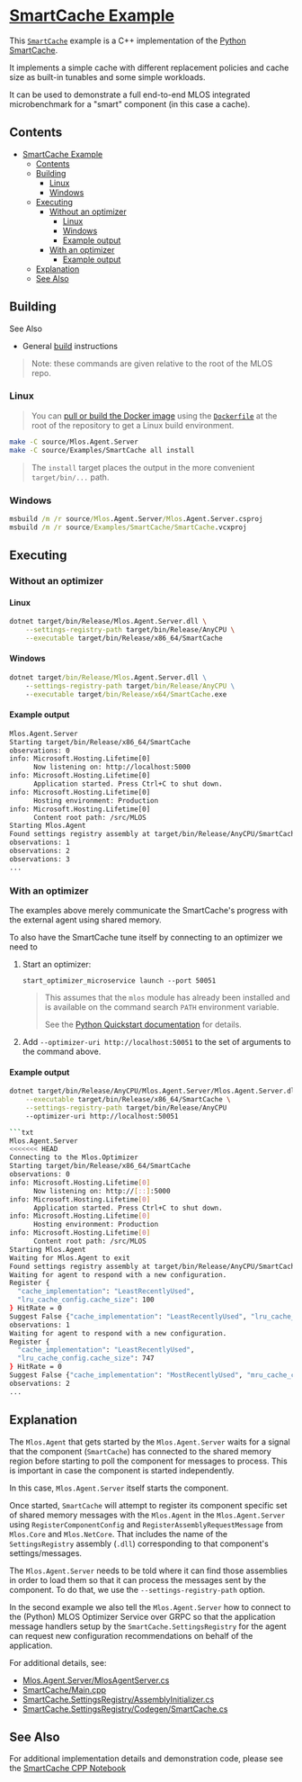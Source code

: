 # [SmartCache Example](./#mlos-github-tree-view)

This [`SmartCache`](./#mlos-github-tree-view) example is a C++ implementation of the [Python SmartCache](../../Mlos.Python/mlos/Examples/SmartCache/#mlos-github-tree-view).

It implements a simple cache with different replacement policies and cache size as built-in tunables and some simple workloads.

It can be used to demonstrate a full end-to-end MLOS integrated microbenchmark for a "smart" component (in this case a cache).

## Contents

- [SmartCache Example](#smartcache-example)
  - [Contents](#contents)
  - [Building](#building)
    - [Linux](#linux)
    - [Windows](#windows)
  - [Executing](#executing)
    - [Without an optimizer](#without-an-optimizer)
      - [Linux](#linux-1)
      - [Windows](#windows-1)
      - [Example output](#example-output)
    - [With an optimizer](#with-an-optimizer)
      - [Example output](#example-output-1)
  - [Explanation](#explanation)
  - [See Also](#see-also)

## Building

See Also

- General [build](../../../documentation/02-Build.md) instructions

> Note: these commands are given relative to the root of the MLOS repo.

### Linux

> You can [pull or build the Docker image](../../../documentation/01-Prerequisites.md#build-the-docker-image) using the
> [`Dockerfile`](../../../Dockerfile#mlos-github-tree-view) at the root of the repository to get a Linux build environment.

```sh
make -C source/Mlos.Agent.Server
make -C source/Examples/SmartCache all install
```

> The `install` target places the output in the more convenient `target/bin/...` path.

### Windows

```cmd
msbuild /m /r source/Mlos.Agent.Server/Mlos.Agent.Server.csproj
msbuild /m /r source/Examples/SmartCache/SmartCache.vcxproj
```

## Executing

### Without an optimizer

#### Linux

```sh
dotnet target/bin/Release/Mlos.Agent.Server.dll \
    --settings-registry-path target/bin/Release/AnyCPU \
    --executable target/bin/Release/x86_64/SmartCache
```

#### Windows

```cmd
dotnet target/bin/Release/Mlos.Agent.Server.dll \
    --settings-registry-path target/bin/Release/AnyCPU \
    --executable target/bin/Release/x64/SmartCache.exe
```

#### Example output

```txt
Mlos.Agent.Server
Starting target/bin/Release/x86_64/SmartCache
observations: 0
info: Microsoft.Hosting.Lifetime[0]
      Now listening on: http://localhost:5000
info: Microsoft.Hosting.Lifetime[0]
      Application started. Press Ctrl+C to shut down.
info: Microsoft.Hosting.Lifetime[0]
      Hosting environment: Production
info: Microsoft.Hosting.Lifetime[0]
      Content root path: /src/MLOS
Starting Mlos.Agent
Found settings registry assembly at target/bin/Release/AnyCPU/SmartCache.SettingsRegistry.dll
observations: 1
observations: 2
observations: 3
...
```

### With an optimizer

The examples above merely communicate the SmartCache's progress with the external agent using shared memory.

To also have the SmartCache tune itself by connecting to an optimizer we need to

1. Start an optimizer:

    ```shell
    start_optimizer_microservice launch --port 50051
    ```

    > This assumes that the `mlos` module has already been installed and is available on the command search `PATH` environment variable.
    >
    > See the [Python Quickstart documentation](../../../documentation/01-Prerequisites.md#python-quickstart) for details.

2. Add `--optimizer-uri http://localhost:50051` to the set of arguments to the command above.

#### Example output

```sh
dotnet target/bin/Release/AnyCPU/Mlos.Agent.Server/Mlos.Agent.Server.dll \
    --executable target/bin/Release/x86_64/SmartCache \
    --settings-registry-path target/bin/Release/AnyCPU
    --optimizer-uri http://localhost:50051

```txt
Mlos.Agent.Server
<<<<<<< HEAD
Connecting to the Mlos.Optimizer
Starting target/bin/Release/x86_64/SmartCache
observations: 0
info: Microsoft.Hosting.Lifetime[0]
      Now listening on: http://[::]:5000
info: Microsoft.Hosting.Lifetime[0]
      Application started. Press Ctrl+C to shut down.
info: Microsoft.Hosting.Lifetime[0]
      Hosting environment: Production
info: Microsoft.Hosting.Lifetime[0]
      Content root path: /src/MLOS
Starting Mlos.Agent
Waiting for Mlos.Agent to exit
Found settings registry assembly at target/bin/Release/AnyCPU/SmartCache.SettingsRegistry.dll
Waiting for agent to respond with a new configuration.
Register {
  "cache_implementation": "LeastRecentlyUsed",
  "lru_cache_config.cache_size": 100
} HitRate = 0
Suggest False {"cache_implementation": "LeastRecentlyUsed", "lru_cache_config.cache_size": 747}
observations: 1
Waiting for agent to respond with a new configuration.
Register {
  "cache_implementation": "LeastRecentlyUsed",
  "lru_cache_config.cache_size": 747
} HitRate = 0
Suggest False {"cache_implementation": "MostRecentlyUsed", "mru_cache_config.cache_size": 2554}
observations: 2
...
```

## Explanation

The `Mlos.Agent` that gets started by the `Mlos.Agent.Server` waits for a signal that the component (`SmartCache`) has connected to the shared memory region before starting to poll the component for messages to process.
This is important in case the component is started independently.

In this case, `Mlos.Agent.Server` itself starts the component.

Once started, `SmartCache` will attempt to register its component specific set of shared memory messages with the `Mlos.Agent` in the `Mlos.Agent.Server` using `RegisterComponentConfig` and `RegisterAssemblyRequestMessage` from `Mlos.Core` and `Mlos.NetCore`.
That includes the name of the `SettingsRegistry` assembly (`.dll`) corresponding to that component's settings/messages.

The `Mlos.Agent.Server` needs to be told where it can find those assemblies in order to load them so that it can process the messages sent by the component.
To do that, we use the `--settings-registry-path` option.

In the second example we also tell the `Mlos.Agent.Server` how to connect to the (Python) MLOS Optimizer Service over GRPC so that the application message handlers setup by the `SmartCache.SettingsRegistry` for the agent can request new configuration recommendations on behalf of the application.

For additional details, see:

- [Mlos.Agent.Server/MlosAgentServer.cs](https://github.com/Microsoft/MLOS/tree/main/source/Mlos.Agent.Server/MlosAgentServer.cs#mlos-github-tree-view)
- [SmartCache/Main.cpp](https://github.com/Microsoft/MLOS/tree/main/source/Examples/SmartCache/Main.cpp#mlos-github-tree-view)
- [SmartCache.SettingsRegistry/AssemblyInitializer.cs](https://github.com/Microsoft/MLOS/tree/main/source/Examples/SmartCache/SmartCache.SettingsRegistry/AssemblyInitializer.cs#mlos-github-tree-view)
- [SmartCache.SettingsRegistry/Codegen/SmartCache.cs](https://github.com/Microsoft/MLOS/tree/main/source/Examples/SmartCache/SmartCache.SettingsRegistry/Codegen/SmartCache.cs#mlos-github-tree-view)

## See Also

For additional implementation details and demonstration code, please see the [SmartCache CPP Notebook](https://microsoft.github.io/MLOS/notebooks/SmartCacheCPP)
